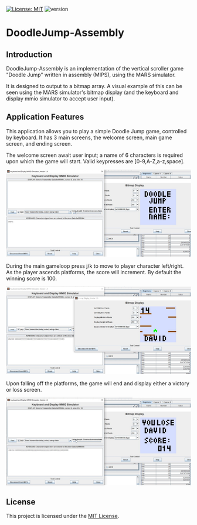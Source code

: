 
[![License: MIT](https://img.shields.io/badge/License-MIT-yellow.svg)](https://opensource.org/licenses/MIT)
![version](https://img.shields.io/badge/version-1.0-green)

# DoodleJump-Assembly

## Introduction

DoodleJump-Assembly is an implementation of the vertical scroller game "Doodle Jump" written in assembly (MIPS), using the MARS simulator.

It is designed to output to a bitmap array. A visual example of this can be seen using the MARS simulator's bitmap display (and the keyboard and display mmio simulator to accept user input).

## Application Features

This application allows you to play a simple Doodle Jump game, controlled by keyboard. It has 3 main screens, the welcome screen, main game screen, and ending screen.

The welcome screen await user input; a name of 6 characters is required upon which the game will start. Valid keypresses are [0-9,A-Z,a-z,space].

![DoodleJump-Assembly-welcome_screen](https://github.com/RichardrZh/DoodleJump-Assembly/blob/main/images/welcome_screen.jpg?raw=true)

During the main gameloop press j/k to move to player character left/right. As the player ascends platforms, the score will increment. By default the winning score is 100.

![DoodleJump-Assembly-game_screen](https://github.com/RichardrZh/DoodleJump-Assembly/blob/main/images/game_screen.jpg?raw=true)

Upon falling off the platforms, the game will end and display either a victory or loss screen.

![DoodleJump-Assembly-ending_screen](https://github.com/RichardrZh/DoodleJump-Assembly/blob/main/images/ending_screen.jpg?raw=true)

## License

This project is licensed under the [MIT License](LICENSE).

